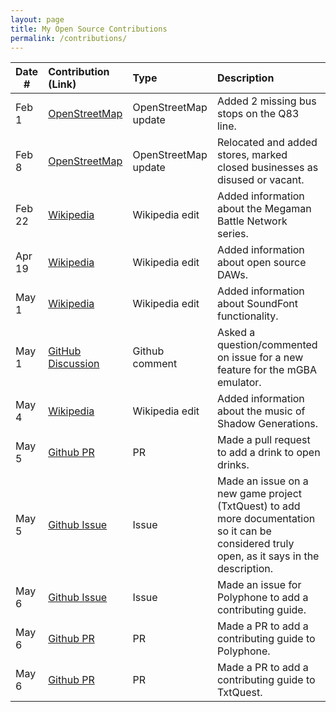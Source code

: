 ```yaml
---
layout: page
title: My Open Source Contributions
permalink: /contributions/
---
```


<!--
Type of the contribution should be "Wikipedia edit", "OpenStreet Map feature", "Documentation", "Course website", "Blog",
"Browser Add-on", etc.

The description should include a brief summary of what you did.

The link should bring us to a public page that shows your contribution. 

Replace the first row with your own contribution. 

-->





| Date #       | Contribution (Link)  | Type  | Description |
|---|:---|:---|:---|
| Feb 1   | [OpenStreetMap](https://www.openstreetmap.org/changeset/162001195)    | OpenStreetMap update    |   Added 2 missing bus stops on the Q83 line.    |
|   Feb 8  |  [OpenStreetMap](https://www.openstreetmap.org/changeset/162292752#map=19/40.703469/-73.799604)   |  OpenStreetMap update   |   Relocated and added stores, marked closed businesses as disused or vacant.  |
| Feb 22 | [Wikipedia](https://en.wikipedia.org/wiki/Special:Contributions/Jkd341)    |  Wikipedia edit   |   Added information about the Megaman Battle Network series.   |
| Apr 19 | [Wikipedia](https://en.wikipedia.org/wiki/Special:Contributions/Jkd341)    |  Wikipedia edit   |   Added information about open source DAWs.   |
| May 1 | [Wikipedia](https://en.wikipedia.org/wiki/Special:Contributions/Jkd341)    |  Wikipedia edit   |   Added information about SoundFont functionality.   |
| May 1 | [GitHub Discussion](https://github.com/mgba-emu/mgba/issues/3441#issuecomment-2845860839)    |  Github comment   |   Asked a question/commented on issue for a new feature for the mGBA emulator.   |
| May 4 | [Wikipedia](https://en.wikipedia.org/wiki/Special:Contributions/Jkd341)    |  Wikipedia edit   |   Added information about the music of Shadow Generations.   |
| May 5 | [Github PR](https://github.com/alfg/opendrinks/pull/1440)    |  PR   |   Made a pull request to add a drink to open drinks.   |
| May 5 | [Github Issue](https://github.com/TylerB0/TxtQuest/issues/1)    |  Issue   |   Made an issue on a new game project (TxtQuest) to add more documentation so it can be considered truly open, as it says in the description.   |
| May 6 | [Github Issue](https://github.com/davy7125/polyphone/issues/265)    |  Issue   |   Made an issue for Polyphone to add a contributing guide. |
| May 6 | [Github PR](https://github.com/davy7125/polyphone/pull/266)    |  PR   |   Made a PR to add a contributing guide to Polyphone.   |
| May 6 | [Github PR](https://github.com/TylerB0/TxtQuest/pull/2)    |  PR   |   Made a PR to add a contributing guide to TxtQuest.   |